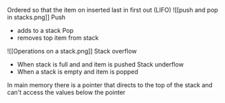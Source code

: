 Ordered so that the item on inserted last in first out (LIFO)
![[push and pop in stacks.png]]
Push
- adds to a stack
Pop
- removes top item from stack

![[Operations on a stack.png]]
Stack overflow
- When stack is full and and item is pushed
Stack underflow
- When a stack is empty and item is popped

In main memory there is a pointer that directs to the top of the stack and can't access the values below the pointer

